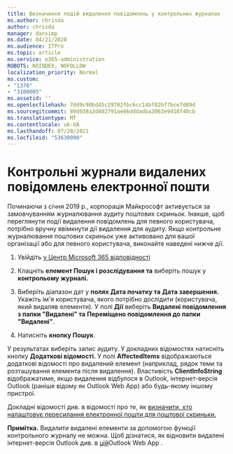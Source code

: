 ```yaml
---
title: Визначення подій видалення повідомлень у контрольних журналах
ms.author: chrisda
author: chrisda
manager: dansimp
ms.date: 04/21/2020
ms.audience: ITPro
ms.topic: article
ms.service: o365-administration
ROBOTS: NOINDEX, NOFOLLOW
localization_priority: Normal
ms.custom:
- "1370"
- "3100005"
ms.assetid: ''
ms.openlocfilehash: 7dd9c98bd45c29702fbc6cc14bf82bf7bce7d89d
ms.sourcegitcommit: 89d938a2d402791ae66dddadba3063e9418f48cb
ms.translationtype: MT
ms.contentlocale: uk-UA
ms.lasthandoff: 07/28/2021
ms.locfileid: "53630090"
---
```

# <a name="audit-logs-for-deleted-email-messages"></a>Контрольні журнали видалених повідомлень електронної пошти

Починаючи з січня 2019 р., корпорація Майкрософт активується за замовчуванням журналювання аудиту поштових скриньок. Інакше, щоб переглянути події видалення повідомлень для певного користувача, потрібно вручну ввімкнути дії видалення для аудиту. Якщо контрольне журналювання поштових скриньок уже активовано для вашої організації або для певного користувача, виконайте наведені нижче дії.

1. Увійдіть [у Центр Microsoft 365 відповідності](https://protection.office.com/)

2. Клацніть **елемент Пошук і розслідування та** виберіть пошук у **контрольому журналі.**

3. Виберіть діапазон дат у **полях Дата початку та** **Дата завершення.** Укажіть ім'я користувача, якого потрібно дослідити (користувача, який видаляв елементи). У полі **Дії** виберіть **Видалені повідомлення з папки "Видалені" та** **Переміщено повідомлення до папки "Видалені"**.

4. Натисніть **кнопку Пошук**.

У результатах виберіть запис аудиту. У докладних відомостях натисніть кнопку **Додаткові відомості.** У полі **AffectedItems** відображаються додаткові відомості про видалений елемент (наприклад, рядок теми та розташування елемента після видалення). Властивість **ClientInfoString** відображатиме, якщо видалення відбулося в Outlook, інтернет-версія Outlook (раніше відому як Outlook Web App) або будь-якому іншому пристрої.

Докладні відомості див. в відомості про те, як [визначити, хто налаштовує пересилання електронної пошти для поштової скриньки.](/microsoft-365/compliance/auditing-troubleshooting-scenarios#determine-if-a-user-deleted-email-items)

**Примітка.** Видалити видалені елементи за допомогою функції контрольного журналу не можна. Щоб дізнатися, як відновити видалені інтернет-версія Outlook див. в [цій](https://support.office.com/article/C3D8FC15-EEEF-4F1C-81DF-E27964B7EDD4)Outlook Web App .
